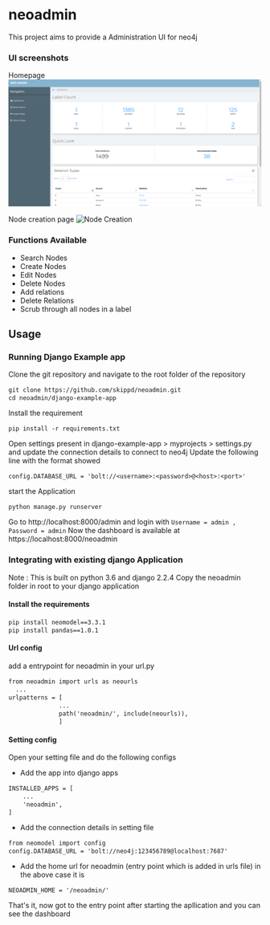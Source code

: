 # neoadmin

This project aims to provide a Administration UI for neo4j




### UI screenshots
Homepage
![Homepage](/readmeimages/dashboard.PNG)

Node creation page
![Node Creation](/images/Createnode.PNG)

### Functions Available

* Search Nodes
* Create Nodes
* Edit Nodes
* Delete Nodes
* Add relations
* Delete Relations
* Scrub through all nodes in a label

## Usage

### Running Django Example app

  Clone the git repository and navigate to the root folder of the repository

  ```
  git clone https://github.com/skippd/neoadmin.git
  cd neoadmin/django-example-app
  ```

  Install the requirement

  ```
  pip install -r requirements.txt
  ```

  Open settings present in django-example-app > myprojects > settings.py and update the connection details to connect to neo4j
  Update the following line with the format showed
  ```
  config.DATABASE_URL = 'bolt://<username>:<password>@<host>:<port>'
  ```

  start the Application
  ```
  python manage.py runserver
  ```

  Go to http://localhost:8000/admin and login with ```Username = admin , Password = admin```
  Now the dashboard is available at https://localhost:8000/neoadmin

### Integrating with existing django Application

  Note : This is built on python 3.6 and django 2.2.4
  Copy the neoadmin folder in root to your django application

#### Install the requirements

  ```
  pip install neomodel==3.3.1
  pip install pandas==1.0.1
  ```

#### Url config

  add a entrypoint for neoadmin in your url.py

  ```
  from neoadmin import urls as neourls
    ...
  urlpatterns = [
                ...
                path('neoadmin/', include(neourls)),
                ]
  ```

#### Setting config

  Open your setting file and do the following configs

   - Add the app into django apps
  ```
  INSTALLED_APPS = [
      ...
      'neoadmin',
  ]
  ```

  - Add the connection details in setting file
  ```
  from neomodel import config
  config.DATABASE_URL = 'bolt://neo4j:123456789@localhost:7687'
  ```
  - Add the home url for neoadmin (entry point which is added in urls file)
  in the above case it is
  ```
  NEOADMIN_HOME = '/neoadmin/'
  ```

  That's it, now got to the entry point after starting the apllication and you can see the dashboard
